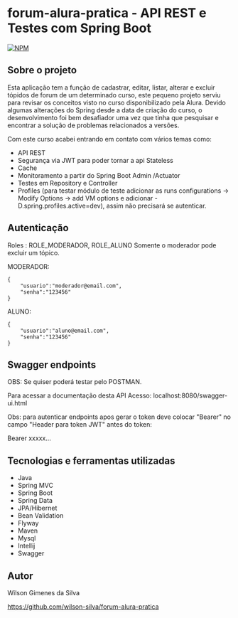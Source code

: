 # forum-alura-pratica - API REST e Testes com Spring Boot
[![NPM](https://img.shields.io/npm/l/react)](https://github.com/wilson-silva/forum-alura-pratica/blob/main/LICENSE)

## Sobre o projeto

Esta aplicação tem a função de cadastrar, editar, listar, alterar e excluir tópidos de forum de um
determinado curso, este pequeno projeto serviu para revisar os conceitos visto no curso 
disponibilizado pela Alura.
Devido algumas alterações do Spring desde a data de criação do curso, o desenvolvimento foi bem desafiador
uma vez que tinha que pesquisar e encontrar a solução de problemas relacionados a versões.

Com este curso acabei entrando em contato com vários
temas como:
- API REST
- Segurança via JWT para poder tornar a api Stateless
- Cache
- Monitoramento a partir do Spring Boot Admin /Actuator
- Testes em Repository e Controller
- Profiles (para testar módulo de teste adicionar as runs configurations ->
  Modify Options -> add VM options e adicionar -D.spring.profiles.active=dev),
  assim não precisará se autenticar.

## Autenticação

Roles : ROLE_MODERADOR, ROLE_ALUNO
Somente o moderador pode excluir um tópico.

MODERADOR:
````
{
    "usuario":"moderador@email.com",
    "senha":"123456"
}
````

ALUNO:
```
{
    "usuario":"aluno@email.com",
    "senha":"123456"
}
```


## Swagger endpoints

OBS: Se quiser poderá testar pelo POSTMAN.

Para acessar a documentação desta API
Acesso: localhost:8080/swagger-ui.html

Obs: para autenticar endpoints apos gerar o token deve colocar "Bearer" no campo
"Header para token JWT" antes do token:

Bearer xxxxx...


## Tecnologias e ferramentas utilizadas
- Java
- Spring MVC
- Spring Boot
- Spring Data
- JPA/Hibernet
- Bean Validation
- Flyway
- Maven
- Mysql
- Intellij
- Swagger


## Autor

Wilson Gimenes da Silva

https://github.com/wilson-silva/forum-alura-pratica